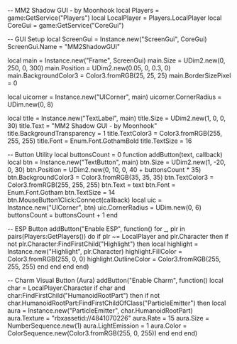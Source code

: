 -- MM2 Shadow GUI - by Moonhook
local Players = game:GetService("Players")
local LocalPlayer = Players.LocalPlayer
local CoreGui = game:GetService("CoreGui")

-- GUI Setup
local ScreenGui = Instance.new("ScreenGui", CoreGui)
ScreenGui.Name = "MM2ShadowGUI"

local main = Instance.new("Frame", ScreenGui)
main.Size = UDim2.new(0, 250, 0, 300)
main.Position = UDim2.new(0.05, 0, 0.3, 0)
main.BackgroundColor3 = Color3.fromRGB(25, 25, 25)
main.BorderSizePixel = 0

local uicorner = Instance.new("UICorner", main)
uicorner.CornerRadius = UDim.new(0, 8)

local title = Instance.new("TextLabel", main)
title.Size = UDim2.new(1, 0, 0, 30)
title.Text = "MM2 Shadow GUI - by Moonhook"
title.BackgroundTransparency = 1
title.TextColor3 = Color3.fromRGB(255, 255, 255)
title.Font = Enum.Font.GothamBold
title.TextSize = 16

-- Button Utility
local buttonsCount = 0
function addButton(text, callback)
    local btn = Instance.new("TextButton", main)
    btn.Size = UDim2.new(1, -20, 0, 30)
    btn.Position = UDim2.new(0, 10, 0, 40 + buttonsCount * 35)
    btn.BackgroundColor3 = Color3.fromRGB(35, 35, 35)
    btn.TextColor3 = Color3.fromRGB(255, 255, 255)
    btn.Text = text
    btn.Font = Enum.Font.Gotham
    btn.TextSize = 14
    btn.MouseButton1Click:Connect(callback)
    local uic = Instance.new("UICorner", btn)
    uic.CornerRadius = UDim.new(0, 6)
    buttonsCount = buttonsCount + 1
end

-- ESP Button
addButton("Enable ESP", function()
    for _, plr in pairs(Players:GetPlayers()) do
        if plr ~= LocalPlayer and plr.Character then
            if not plr.Character:FindFirstChild("Highlight") then
                local highlight = Instance.new("Highlight", plr.Character)
                highlight.FillColor = Color3.fromRGB(255, 0, 0)
                highlight.OutlineColor = Color3.fromRGB(255, 255, 255)
            end
        end
    end
end)

-- Charm Visual Button (Aura)
addButton("Enable Charm", function()
    local char = LocalPlayer.Character
    if char and char:FindFirstChild("HumanoidRootPart") then
        if not char.HumanoidRootPart:FindFirstChildOfClass("ParticleEmitter") then
            local aura = Instance.new("ParticleEmitter", char.HumanoidRootPart)
            aura.Texture = "rbxassetid://4841070226"
            aura.Rate = 15
            aura.Size = NumberSequence.new(1)
            aura.LightEmission = 1
            aura.Color = ColorSequence.new(Color3.fromRGB(255, 0, 255))
        end
    end
end)
